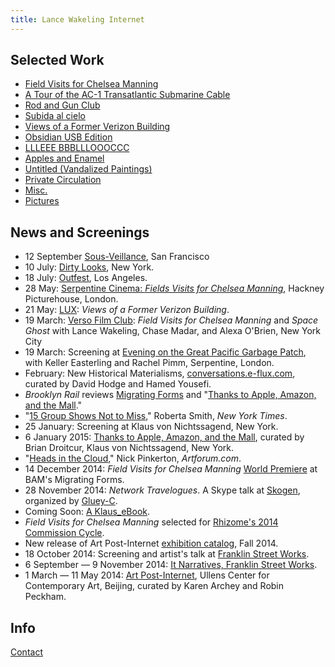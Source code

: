 ```yaml
---
title: Lance Wakeling Internet
---
```


## Selected Work

- <a href="work/field-visits.html">Field Visits for Chelsea Manning</a>
- <a href="work/tour.html">A Tour of the AC-1 Transatlantic Submarine Cable</a>
- [Rod and Gun Club](/work/rod-and-gun-club.html)
- <a href="work/subida-al-cielo.html">Subida al cielo</a>
- <a href="work/views.html">Views of a Former Verizon Building</a>
- <a href="work/obsidian-edition.html">Obsidian USB Edition</a>
- <a href="http://www.boabooks.com/zines/lance-wakeling/">LLLEEE BBBLLLOOOCCC</a>
- <a href="work/apples.html">Apples and Enamel</a>
- <a href="work/vandalized.html">Untitled (Vandalized Paintings)</a>
- <a href="http://privatecirculation.com/archive.html">Private Circulation</a>
- <a href="work/misc.html">Misc.</a>
- <a href="work/pictures.html">Pictures</a>


## News and Screenings

- 12 September [Sous-Veillance](http://www.othercinema.com/), San Francisco
- 10 July: [Dirty Looks](http://onlocation.dirtylooksnyc.org/field-visits-for-chelsea-manning/), New York.
- 18 July: [Outfest](http://www.outfest.org/tixSYS/2015/xslguide/eventnote.php?EventNumber=0876&notepg=), Los Angeles.
- 28 May: <a href="http://www.serpentinegalleries.org/exhibitions-events/serpentine-cinema-lance-wakeling">Serpentine Cinema: <em>Fields Visits for Chelsea Manning</em></a>, Hackney Picturehouse, London.
- 21 May: [LUX](http://lux.org.uk/whats-on/events/lux-salon-archaeologies-present-place): _Views of a Former Verizon Building_.
- 19 March: [Verso Film Club](http://www.versobooks.com/events/1085-verso-film-club-field-visits-for-chelsea-manning-and-space-ghost-with-lance-wakeling-chase-madar-and-alexa-o-brien): *Field Visits for Chelsea Manning* and *Space Ghost* with Lance Wakeling, Chase Madar, and Alexa O'Brien, New York City
- 19 March: Screening at [Evening on the Great Pacific Garbage Patch](http://www.serpentinegalleries.org/exhibitions-events/evening-great-pacific-garbage-patch), with Keller Easterling and Rachel Pimm, Serpentine, London.
- February: New Historical Materialisms, [conversations.e-flux.com](http://conversations.e-flux.com/t/new-historical-materialisms/1022), curated by David Hodge and Hamed Yousefi.
- <em>Brooklyn Rail</em> reviews [Migrating Forms](http://www.brooklynrail.org/2015/02/film/plenty-of-causes-for-concern-bams-migrating-forms) and "[Thanks to Apple, Amazon, and the Mall](http://www.brooklynrail.org/2015/02/artseen/thanks-to-apple-amazon-and-the-mall)."
- "<a href="http://www.nytimes.com/2015/01/30/arts/design/art-exhibitions-from-chelsea-to-the-lower-east-side.html" title="">15 Group Shows Not to Miss</a>," Roberta Smith, <em>New York Times</em>.
- 25 January: Screening at Klaus von Nichtssagend, New York.
- 6 January 2015: <a href="http://klausgallery.com/exhibition/thanks-to-apple-amazon-and-the-mall-curated-by-brian-droitcour-2015-01-6/#thanks-to-apple-amazon-and-the-mall-2143">Thanks to Apple, Amazon, and the Mall</a>, curated by Brian Droitcur, Klaus von Nichtssagend, New York.
- "<a href="http://artforum.com/film/id=49431">Heads in the Cloud</a>," Nick Pinkerton, <em>Artforum.com</em>.
- 14 December 2014: <em>Field Visits for Chelsea Manning</em> <a href="http://www.bam.org/film/2014/field-visits-for-chelsea-manning">World Premiere</a> at BAM's Migrating Forms.
- 28 November 2014: <em>Network Travelogues</em>. A Skype talk at <a href="https://www.facebook.com/events/752085441525374/">Skogen</a>, organized by <a href="https://www.facebook.com/pages/Gluey-c/317962588306464">Gluey-C</a>.
- Coming Soon: <a href="http://www.klausgallery.net/ebooks/">A Klaus_eBook</a>.
- <em>Field Visits for Chelsea Manning</em> selected for <a href="http://rhizome.org/editorial/2014/oct/2/2014-2015-program/">Rhizome's 2014 Commission Cycle</a>.
- New release of Art Post-Internet <a href="http://www.post-inter.net/">exhibition catalog</a>, Fall 2014.
- 18 October 2014: Screening and artist's talk at <a href="http://www.franklinstreetworks.org/it-narratives-curator-zanna-gilbert-talks-about-mail-art-and-exhibiting-artist-lance-wakeling-screens-video/">Franklin Street Works</a>.
- 6 September &mdash; 9 November 2014: <a href="http://www.franklinstreetworks.org/it-narratives-the-movement-of-objects-as-information/">It Narratives, Franklin Street Works</a>.
- 1 March &mdash; 11 May 2014: <a href="http://ucca.org.cn/en/exhibition/art-post-internet/">Art Post-Internet</a>, Ullens Center for Contemporary Art, Beijing, curated by Karen Archey and Robin Peckham.


## Info

[Contact](/pages/contact.html)